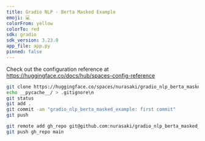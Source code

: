 ```yaml
---
title: Gradio NLP - Berta Masked Example
emoji: 💻
colorFrom: yellow
colorTo: red
sdk: gradio
sdk_version: 3.23.0
app_file: app.py
pinned: false
---
```




Check out the configuration reference at https://huggingface.co/docs/hub/spaces-config-reference

```sh git commands
git clone https://huggingface.co/spaces/nurasaki/gradio_nlp_berta_masked_example
echo __pycache__/ > .gitignore\n
git status
git add .
git commit -am "gradio_nlp_berta_masked_example: first commit"
git push

git remote add gh_repo git@github.com:nurasaki/gradio_nlp_berta_masked_example.git
git push gh_repo main
```



